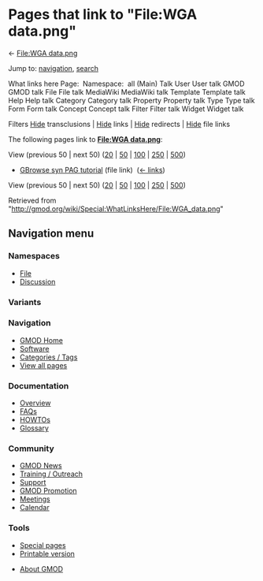 <div id="mw-page-base" class="noprint">

</div>

<div id="mw-head-base" class="noprint">

</div>

<div id="content" class="mw-body" role="main">

<span id="top"></span>

<div id="mw-js-message" style="display:none;">

</div>



# <span dir="auto">Pages that link to "File:WGA data.png"</span>

<div id="bodyContent">

<div id="contentSub">

← [File:WGA data.png](/wiki/File:WGA_data.png "File:WGA data.png")

</div>

<div id="jump-to-nav" class="mw-jump">

Jump to: [navigation](#mw-navigation), [search](#p-search)

</div>

<div id="mw-content-text">

What links here Page:  Namespace:  all (Main) Talk User User talk GMOD
GMOD talk File File talk MediaWiki MediaWiki talk Template Template talk
Help Help talk Category Category talk Property Property talk Type Type
talk Form Form talk Concept Concept talk Filter Filter talk Widget
Widget talk

Filters
[Hide](/mediawiki/index.php?title=Special:WhatLinksHere/File:WGA_data.png&hidetrans=1 "Special:WhatLinksHere/File:WGA data.png")
transclusions \|
[Hide](/mediawiki/index.php?title=Special:WhatLinksHere/File:WGA_data.png&hidelinks=1 "Special:WhatLinksHere/File:WGA data.png")
links \|
[Hide](/mediawiki/index.php?title=Special:WhatLinksHere/File:WGA_data.png&hideredirs=1 "Special:WhatLinksHere/File:WGA data.png")
redirects \|
[Hide](/mediawiki/index.php?title=Special:WhatLinksHere/File:WGA_data.png&hideimages=1 "Special:WhatLinksHere/File:WGA data.png")
file links

The following pages link to **[File:WGA
data.png](/wiki/File:WGA_data.png "File:WGA data.png")**:

View (previous 50 \| next 50)
([20](/mediawiki/index.php?title=Special:WhatLinksHere/File:WGA_data.png&limit=20 "Special:WhatLinksHere/File:WGA data.png")
\|
[50](/mediawiki/index.php?title=Special:WhatLinksHere/File:WGA_data.png&limit=50 "Special:WhatLinksHere/File:WGA data.png")
\|
[100](/mediawiki/index.php?title=Special:WhatLinksHere/File:WGA_data.png&limit=100 "Special:WhatLinksHere/File:WGA data.png")
\|
[250](/mediawiki/index.php?title=Special:WhatLinksHere/File:WGA_data.png&limit=250 "Special:WhatLinksHere/File:WGA data.png")
\|
[500](/mediawiki/index.php?title=Special:WhatLinksHere/File:WGA_data.png&limit=500 "Special:WhatLinksHere/File:WGA data.png"))

- [GBrowse syn PAG
  tutorial](/wiki/GBrowse_syn_PAG_tutorial "GBrowse syn PAG tutorial")
  (file link) ‎ <span class="mw-whatlinkshere-tools">([←
  links](/mediawiki/index.php?title=Special:WhatLinksHere&target=GBrowse+syn+PAG+tutorial "Special:WhatLinksHere"))</span>

View (previous 50 \| next 50)
([20](/mediawiki/index.php?title=Special:WhatLinksHere/File:WGA_data.png&limit=20 "Special:WhatLinksHere/File:WGA data.png")
\|
[50](/mediawiki/index.php?title=Special:WhatLinksHere/File:WGA_data.png&limit=50 "Special:WhatLinksHere/File:WGA data.png")
\|
[100](/mediawiki/index.php?title=Special:WhatLinksHere/File:WGA_data.png&limit=100 "Special:WhatLinksHere/File:WGA data.png")
\|
[250](/mediawiki/index.php?title=Special:WhatLinksHere/File:WGA_data.png&limit=250 "Special:WhatLinksHere/File:WGA data.png")
\|
[500](/mediawiki/index.php?title=Special:WhatLinksHere/File:WGA_data.png&limit=500 "Special:WhatLinksHere/File:WGA data.png"))

</div>

<div class="printfooter">

Retrieved from
"<http://gmod.org/wiki/Special:WhatLinksHere/File:WGA_data.png>"

</div>

<div id="catlinks" class="catlinks catlinks-allhidden">

</div>

<div class="visualClear">

</div>

</div>

</div>

<div id="mw-navigation">

## Navigation menu

<div id="mw-head">



<div id="left-navigation">

<div id="p-namespaces" class="vectorTabs" role="navigation"
aria-labelledby="p-namespaces-label">

### Namespaces

- <span id="ca-nstab-image"><a href="/wiki/File:WGA_data.png" accesskey="c"
  title="View the file page [c]">File</a></span>
- <span id="ca-talk"><a
  href="/mediawiki/index.php?title=File_talk:WGA_data.png&amp;action=edit&amp;redlink=1"
  accesskey="t"
  title="Discussion about the content page [t]">Discussion</a></span>

</div>

<div id="p-variants" class="vectorMenu emptyPortlet" role="navigation"
aria-labelledby="p-variants-label">

### 

### Variants[](#)

<div class="menu">

</div>

</div>

</div>

<div id="right-navigation">





</div>



</div>

</div>

</div>

<div id="mw-panel">

<div id="p-logo" role="banner">

<a href="/wiki/Main_Page"
style="background-image: url(http://gmod.org/images/GMOD-cogs.png);"
title="Visit the main page"></a>

</div>

<div id="p-Navigation" class="portal" role="navigation"
aria-labelledby="p-Navigation-label">

### Navigation

<div class="body">

- <span id="n-GMOD-Home">[GMOD Home](/wiki/Main_Page)</span>
- <span id="n-Software">[Software](/wiki/GMOD_Components)</span>
- <span id="n-Categories-.2F-Tags">[Categories /
  Tags](/wiki/Categories)</span>
- <span id="n-View-all-pages">[View all
  pages](/wiki/Special:AllPages)</span>

</div>

</div>

<div id="p-Documentation" class="portal" role="navigation"
aria-labelledby="p-Documentation-label">

### Documentation

<div class="body">

- <span id="n-Overview">[Overview](/wiki/Overview)</span>
- <span id="n-FAQs">[FAQs](/wiki/Category:FAQ)</span>
- <span id="n-HOWTOs">[HOWTOs](/wiki/Category:HOWTO)</span>
- <span id="n-Glossary">[Glossary](/wiki/Glossary)</span>

</div>

</div>

<div id="p-Community" class="portal" role="navigation"
aria-labelledby="p-Community-label">

### Community

<div class="body">

- <span id="n-GMOD-News">[GMOD News](/wiki/GMOD_News)</span>
- <span id="n-Training-.2F-Outreach">[Training /
  Outreach](/wiki/Training_and_Outreach)</span>
- <span id="n-Support">[Support](/wiki/Support)</span>
- <span id="n-GMOD-Promotion">[GMOD
  Promotion](/wiki/GMOD_Promotion)</span>
- <span id="n-Meetings">[Meetings](/wiki/Meetings)</span>
- <span id="n-Calendar">[Calendar](/wiki/Calendar)</span>

</div>

</div>

<div id="p-tb" class="portal" role="navigation"
aria-labelledby="p-tb-label">

### Tools

<div class="body">

- <span id="t-specialpages"><a href="/wiki/Special:SpecialPages" accesskey="q"
  title="A list of all special pages [q]">Special pages</a></span>
- <span id="t-print"><a
  href="/mediawiki/index.php?title=Special:WhatLinksHere/File:WGA_data.png&amp;printable=yes"
  rel="alternate" accesskey="p"
  title="Printable version of this page [p]">Printable version</a></span>

</div>

</div>

</div>

</div>

<div id="footer" role="contentinfo">

- <span id="footer-places-about">[About
  GMOD](/wiki/GMOD:About "GMOD:About")</span>

<!-- -->






</div>
